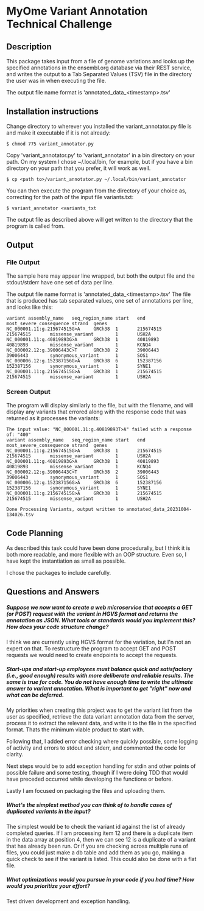 # MyOme Variant Annotation Technical Challenge

## Description
This package takes input from a file of genome variations and looks up the specified annotations in the ensembl.org database via their REST service, and writes the output to a Tab Separated Values (TSV) file in the directory the user was in when executing the file. 

The output file name format is 'annotated_data_\<timestamp\>.tsv'

## Installation instructions

Change directory to wherever you installed the variant_annotator.py file is and make it executable if it is not already:
```
$ chmod 775 variant_annotator.py
```
Copy 'variant_annotator.py' to 'variant_annotator' in a bin directory on your path. On my system I chose ~/.local/bin, for example, but if you have a bin directory on your path that you prefer, it will work as well.
```
$ cp <path to>/variant_annotator.py ~/.local/bin/variant_annotator
```

You can then execute the program from the directory of your choice as, correcting for the path of the input file variants.txt:
```
$ variant_annotator <variants_txt
```
The output file as described above will get written to the directory that the program is called from.

## Output
### File Output
The sample here may appear line wrapped, but both the output file and the stdout/stderr have one set of data per line.

The output file name format is 'annotated_data_\<timestamp\>.tsv'
The file that is produced has tab separated values, one set of annotations per line, and looks like this:
```
variant assembly_name   seq_region_name start   end     most_severe_consequence strand  genes
NC_000001.11:g.215674515G>A     GRCh38  1       215674515       215674515       missense_variant        1       USH2A
NC_000001.11:g.40819893G>A      GRCh38  1       40819893        40819893        missense_variant        1       KCNQ4
NC_000002.12:g.39006443C>T      GRCh38  2       39006443        39006443        synonymous_variant      1       SOS1
NC_000006.12:g.152387156G>A     GRCh38  6       152387156       152387156       synonymous_variant      1       SYNE1
NC_000001.11:g.215674515G>A     GRCh38  1       215674515       215674515       missense_variant        1       USH2A
```
### Screen Output
The program will display similarly to the file, but with the filename, and will display any variants that errored along with the response code that was returned as it processes the variants:
```
The input value: "NC_000001.11:g.40819893T>A" failed with a response of: "400"
variant assembly_name   seq_region_name start   end     most_severe_consequence strand  genes
NC_000001.11:g.215674515G>A     GRCh38  1       215674515       215674515       missense_variant        1       USH2A
NC_000001.11:g.40819893G>A      GRCh38  1       40819893        40819893        missense_variant        1       KCNQ4
NC_000002.12:g.39006443C>T      GRCh38  2       39006443        39006443        synonymous_variant      1       SOS1
NC_000006.12:g.152387156G>A     GRCh38  6       152387156       152387156       synonymous_variant      1       SYNE1
NC_000001.11:g.215674515G>A     GRCh38  1       215674515       215674515       missense_variant        1       USH2A

Done Processing Variants, output written to annotated_data_20231004-134026.tsv
```

## Code Planning
As described this task could have been done procedurally, but I think it is both more readable, and more flexible with an OOP structure. Even so, I have kept the instantiation as small as possible.

I chose the packages to include carefully.


## Questions and Answers
##### Suppose we now want to create a web microservice that accepts a GET (or POST) request with the variant in HGVS format and returns the annotation as JSON. What tools or standards would you implement this? How does your code structure change?
I think we are currently using HGVS format for the variation, but I'n not an expert on that. To restructure the program to accept GET and POST requests we would need to create endpoints to accept the requests.

##### Start-ups and start-up employees must balance quick and satisfactory (i.e., good enough) results with more deliberate and reliable results. The same is true for code. You do not have enough time to write the ultimate answer to variant annotation. What is important to get "right" now and what can be deferred.

My priorities when creating this project was to get the variant list from the user as specified, retrieve the data variant annotation data from the server, process it to extract the relevant data, and write it to the file in the specified format. Thats the minimum viable product to start with.

Following that, I added error checking where quickly possible, some logging of activity and errors to stdout and stderr, and commented the code for clarity.

Next steps would be to add exception handling for stdin and other points of possible failure and some testing, though if I were doing TDD that would have preceded occurred while developing the functions or before.

Lastly I am focused on packaging the files and uploading them.

##### What's the simplest method you can think of to handle cases of duplicated variants in the input?

The simplest would be to check the variant id against the list of already completed queries. If I am processing item 12 and there is a duplicate item in the data array at position 4, then we can see 12 is a duplicate of a variant that has already been run. Or if you are checking across multiple runs of files, you could just make a db table and add them as you go, making a quick check to see if the variant is listed. This could also be done with a flat file.

##### What optimizations would you pursue in your code if you had time? How would you prioritize your effort?

Test driven development and exception handling.
